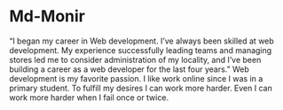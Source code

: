 # Md-Monir
“I began my career in Web development. I’ve always been skilled at web development. My experience successfully leading teams and managing stores led me to consider administration of my locality, and I’ve been building a career as a web developer for the last four years.” Web development is my favorite passion. I like work online since I was in a primary student. To fulfill my desires I can work more harder. Even I can work more harder when I fail once or twice.
